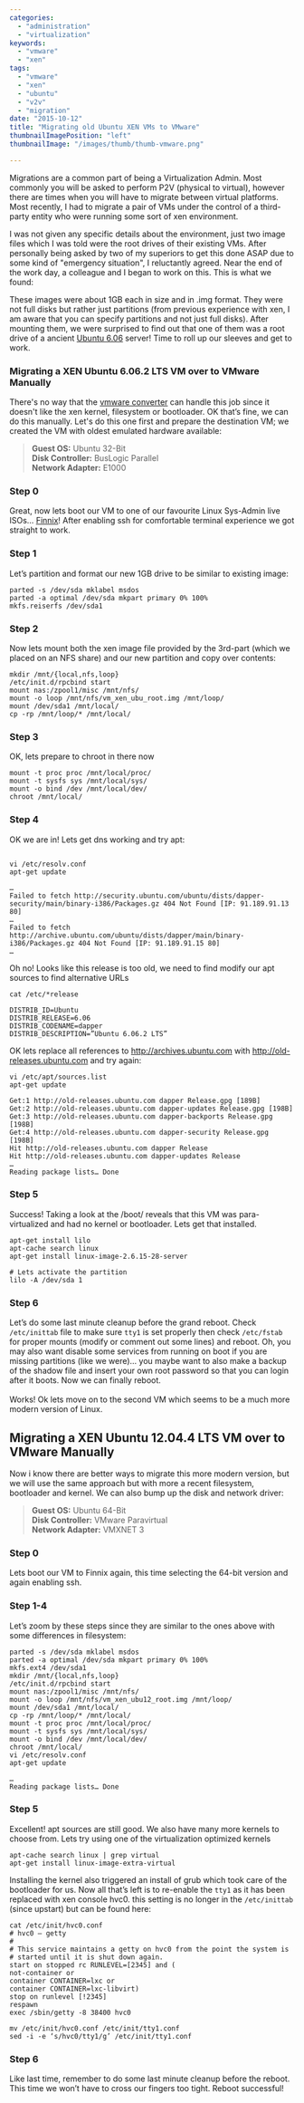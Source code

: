 ```yaml
---
categories:
  - "administration"
  - "virtualization"
keywords:
  - "vmware"
  - "xen"
tags:
  - "vmware"
  - "xen"
  - "ubuntu"
  - "v2v"
  - "migration"
date: "2015-10-12"
title: "Migrating old Ubuntu XEN VMs to VMware"
thumbnailImagePosition: "left"
thumbnailImage: "/images/thumb/thumb-vmware.png"

---
```


Migrations are a common part of being a Virtualization Admin. Most commonly you will be asked to perform P2V (physical to virtual), however there are times when you will have to migrate between virtual platforms. Most recently, I had to migrate a pair of VMs under the control of a third-party entity who were running some sort of xen environment.
<!--more-->

I was not given any specific details about the environment, just two image files which I was told were the root drives of their existing VMs. After personally being asked by two of my superiors to get this done ASAP due to some kind of "emergency situation", I reluctantly agreed. Near the end of the work day, a colleague and I began to work on this. This is what we found:

These images were about 1GB each in size and in .img format. They were not full disks but rather just partitions (from previous experience with xen, I am aware that you can specify partitions and not just full disks). After mounting them, we were surprised to find out that one of them was a root drive of a ancient [Ubuntu 6.06](http://old-releases.ubuntu.com/releases/6.06.0/) server! Time to roll up our sleeves and get to work.

### Migrating a XEN Ubuntu 6.06.2 LTS VM over to VMware Manually
There's no way that the [vmware converter](https://www.vmware.com/support/pubs/converter_pubs.html) can handle this job since it doesn't like the xen kernel, filesystem or bootloader. OK that’s fine, we can do this manually. Let's do this one first and prepare the destination VM; we created the VM with oldest emulated hardware available:

> **Guest OS:** Ubuntu 32-Bit<br />
> **Disk Controller:** BusLogic Parallel<br />
> **Network Adapter:** E1000

### Step 0
Great, now lets boot our VM to one of our favourite Linux Sys-Admin live ISOs… [Finnix](http://www.finnix.org/)! After enabling ssh for comfortable terminal experience we got straight to work.

### Step 1
Let’s partition and format our new 1GB drive to be similar to existing image:

```
parted -s /dev/sda mklabel msdos
parted -a optimal /dev/sda mkpart primary 0% 100%
mkfs.reiserfs /dev/sda1
```

### Step 2
Now lets mount both the xen image file provided by the 3rd-part (which we placed on an NFS share) and our new partition and copy over contents:

```
mkdir /mnt/{local,nfs,loop}
/etc/init.d/rpcbind start
mount nas:/zpool1/misc /mnt/nfs/
mount -o loop /mnt/nfs/vm_xen_ubu_root.img /mnt/loop/
mount /dev/sda1 /mnt/local/
cp -rp /mnt/loop/* /mnt/local/
```

### Step 3
OK, lets prepare to chroot in there now

```
mount -t proc proc /mnt/local/proc/
mount -t sysfs sys /mnt/local/sys/
mount -o bind /dev /mnt/local/dev/
chroot /mnt/local/
```

### Step 4
OK we are in! Lets get dns working and try apt:

```

vi /etc/resolv.conf
apt-get update

…
Failed to fetch http://security.ubuntu.com/ubuntu/dists/dapper-security/main/binary-i386/Packages.gz 404 Not Found [IP: 91.189.91.13 80]
…
Failed to fetch http://archive.ubuntu.com/ubuntu/dists/dapper/main/binary-i386/Packages.gz 404 Not Found [IP: 91.189.91.15 80]
…
```

Oh no! Looks like this release is too old, we need to find modify our apt sources to find alternative URLs

```command-line
cat /etc/*release

DISTRIB_ID=Ubuntu
DISTRIB_RELEASE=6.06
DISTRIB_CODENAME=dapper
DISTRIB_DESCRIPTION=”Ubuntu 6.06.2 LTS”
```

OK lets replace all references to http://archives.ubuntu.com with http://old-releases.ubuntu.com and try again:

```command-line
vi /etc/apt/sources.list
apt-get update

Get:1 http://old-releases.ubuntu.com dapper Release.gpg [189B]
Get:2 http://old-releases.ubuntu.com dapper-updates Release.gpg [198B]
Get:3 http://old-releases.ubuntu.com dapper-backports Release.gpg [198B]
Get:4 http://old-releases.ubuntu.com dapper-security Release.gpg [198B]
Hit http://old-releases.ubuntu.com dapper Release
Hit http://old-releases.ubuntu.com dapper-updates Release
…
Reading package lists… Done
```

### Step 5
Success! Taking a look at the /boot/ reveals that this VM was para-virtualized and had no kernel or bootloader. Lets get that installed.

```
apt-get install lilo
apt-cache search linux
apt-get install linux-image-2.6.15-28-server

# Lets activate the partition
lilo -A /dev/sda 1
```

### Step 6
Let’s do some last minute cleanup before the grand reboot. Check `/etc/inittab` file to make sure `tty1` is set properly then check `/etc/fstab` for proper mounts (modify or comment out some lines) and reboot. Oh, you may also want disable some services from running on boot if you are missing partitions (like we were)… you maybe want to also make a backup of the shadow file and insert your own root password so that you can login after it boots. Now we can finally reboot. <br/><br />
Works! Ok lets move on to the second VM which seems to be a much more modern version of Linux.

## Migrating a XEN Ubuntu 12.04.4 LTS VM over to VMware Manually
Now i know there are better ways to migrate this more modern version, but we will use the same approach but with more a recent filesystem, bootloader and kernel. We can also bump up the disk and network driver:

>**Guest OS:** Ubuntu 64-Bit<br />
>**Disk Controller:** VMware Paravirtual<br />
>**Network Adapter:** VMXNET 3<br />

### Step 0
Lets boot our VM to Finnix again, this time selecting the 64-bit version and again enabling ssh.

### Step 1-4
Let’s zoom by these steps since they are similar to the ones above with some differences in filesystem:

```
parted -s /dev/sda mklabel msdos
parted -a optimal /dev/sda mkpart primary 0% 100%
mkfs.ext4 /dev/sda1
mkdir /mnt/{local,nfs,loop}
/etc/init.d/rpcbind start
mount nas:/zpool1/misc /mnt/nfs/
mount -o loop /mnt/nfs/vm_xen_ubu12_root.img /mnt/loop/
mount /dev/sda1 /mnt/local/
cp -rp /mnt/loop/* /mnt/local/
mount -t proc proc /mnt/local/proc/
mount -t sysfs sys /mnt/local/sys/
mount -o bind /dev /mnt/local/dev/
chroot /mnt/local/
vi /etc/resolv.conf
apt-get update

…
Reading package lists… Done
```

### Step 5
Excellent! apt sources are still good. We also have many more kernels to choose from. Lets try using one of the virtualization optimized kernels
```
apt-cache search linux | grep virtual
apt-get install linux-image-extra-virtual
```
Installing the kernel also triggered an install of grub which took care of the bootloader for us. Now all that’s left is to re-enable the `tty1` as it has been replaced with xen console hvc0. this setting is no longer in the `/etc/inittab` (since upstart) but can be found here:
```
cat /etc/init/hvc0.conf
# hvc0 – getty
#
# This service maintains a getty on hvc0 from the point the system is
# started until it is shut down again.
start on stopped rc RUNLEVEL=[2345] and (
not-container or
container CONTAINER=lxc or
container CONTAINER=lxc-libvirt)
stop on runlevel [!2345]
respawn
exec /sbin/getty -8 38400 hvc0

mv /etc/init/hvc0.conf /etc/init/tty1.conf
sed -i -e ‘s/hvc0/tty1/g’ /etc/init/tty1.conf
```

### Step 6
Like last time, remember to do some last minute cleanup before the reboot. This time we won’t have to cross our fingers too tight.
Reboot successful!
